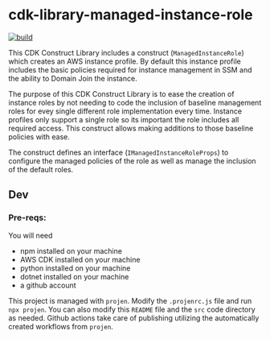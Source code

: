 # cdk-library-managed-instance-role

[![build](https://github.com/RenovoSolutions/cdk-library-managed-instance-role/actions/workflows/build.yml/badge.svg)](https://github.com/RenovoSolutions/cdk-library-managed-instance-role/workflows/build.yml)

This CDK Construct Library includes a construct (`ManagedInstanceRole`) which creates an AWS instance profile. By default this instance profile includes the basic policies required for instance management in SSM and the ability to Domain Join the instance.

The purpose of this CDK Construct Library is to ease the creation of instance roles by not needing to code the inclusion of baseline management roles for evey single different role implementation every time. Instance profiles only support a single role so its important the role includes all required access. This construct allows making additions to those baseline policies with ease.

The construct defines an interface (`IManagedInstanceRoleProps`) to configure the managed policies of the role as well as manage the inclusion of the default roles.

## Dev

### Pre-reqs:
You will need
- npm installed on your machine
- AWS CDK installed on your machine
- python installed on your machine
- dotnet installed on your machine
- a github account

This project is managed with `projen`. Modify the `.projenrc.js` file and run `npx projen`. You can also modify this `README` file and the `src` code directory as needed. Github actions take care of publishing utilizing the automatically created workflows from `projen`.